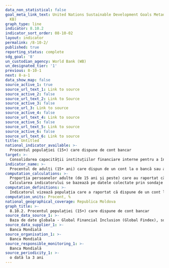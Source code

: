 ```yaml
---
data_non_statistical: false
goal_meta_link_text: United Nations Sustainable Development Goals Metadata (PDF 210
  KB)
graph_type: line
indicator: 8.10.2
indicator_sort_order: 08-10-02
layout: indicator
permalink: /8-10-2/
published: true
reporting_status: complete
sdg_goal: '8'
un_custodian_agency: World Bank (WB)
un_designated_tier: '1'
previous: 8-10-1
next: 8-a-1
data_show_map: false
source_active_1: true
source_url_text_1: Link to source
source_active_2: false
source_url_text_2: Link to Source
source_active_3: false
source_url_3: Link to source
source_active_4: false
source_url_text_4: Link to source
source_active_5: false
source_url_text_5: Link to source
source_active_6: false
source_url_text_6: Link to source
title: Untitled
national_indicator_available: >-
  Procentul populației (15+) care dispune de cont bancar
target: >-
  Consolidarea capacității instituțiilor financiare interne pentru a încuraja și a extinde accesul la servicii bancare, de asigurări și servicii financiare pentru toți
indicator_name: >-
  Procentul de adulți (15+ ani) care dispun de un cont la o bancă sau altă instituție financiară sau cu un prestator de servicii de bani mobili
computation_calculations: >-
  Proporția persoanelor adulte (de 15 ani și peste) care au raportat că dețin un cont (pe nume propriu, sau împreună cu cineva) la o bancă sau la un alt tp de instituție financiară, sau utilizează personal un serviciu de bani mobili în ultimele 12 luni. <br> 
  Calcularea indicatorului se bazează pe datele colectate prin sondaje la nivel individual din fiecare țară pe eșantioane reprezentative de către Gallup Inc., odată la 3 ani. Indicatorul este parte componente din [World Bank’s Global Findex database](https://globalfindex.worldbank.org/)
computation_definitions: >-
  Indicatorul vizează populația care a raportat că dispune de un cont la o bancă sau la un alt tip de instituție financiară, cum ar fi o uniune de credit, o instituție de micro finanțare, o cooperativă sau dispune de un card de debit personal. În plus, acesta include respondenții care raportează primirea salariilor, a transferurilor guvernamentale sau a plăților pentru produse agricole într-un cont la o instituție financiară în ultimele 12 luni; plata facturilor la utilități sau a taxelor de școlarizare dintr-un cont la o instituție financiară în ultimele 12 luni; sau primirea de salarii sau transferuri guvernamentale pe o cartelă în ultimele 12 luni. Conturile de bani mobili includ respondenții care raportează în mod personal, utilizând Asociația GSM (GSMA) Mobile Money pentru serviciile Unbanked (MMU) din ultimele 12 luni pentru a plăti facturi sau pentru a trimite sau a primi bani. În plus, acesta include respondenții care raportează primirea salariilor, a transferurilor guvernamentale sau a plăților pentru produse agricole prin intermediul unui telefon mobil în ultimele 12 luni.
computation_units: Procent, %
national_geographical_coverage: Republica Moldova
graph_title: >-
  8.10.2. Procentul populației (15+) care dispune de cont bancar
source_data_source_1: >-
  Baza de date globala - Global Financial Inclusion (Global Findex), sondaje de către  by Gallup Inc. (as part of its Gallup World Poll)
source_data_supplier_1: >-
  Banca Mondială
source_organisation_1: >-
  Banca Mondială
source_responsible_monitoring_1: >-
  Banca Mondială
source_periodicity_1: >-
  o dată la 3 ani
---
```


